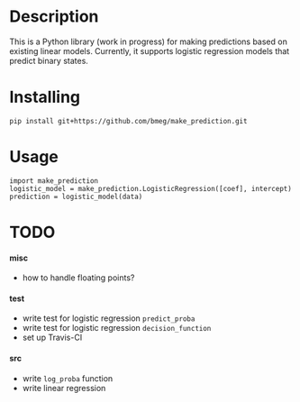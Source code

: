 # Description
This is a Python library (work in progress) for making predictions based on existing linear models. Currently, it supports logistic regression models that predict binary states.

# Installing
`pip install git+https://github.com/bmeg/make_prediction.git`

# Usage
```
import make_prediction
logistic_model = make_prediction.LogisticRegression([coef], intercept)
prediction = logistic_model(data)
```
# TODO
#### misc
- how to handle floating points?

#### test
- write test for logistic regression `predict_proba`
- write test for logistic regression `decision_function`
- set up Travis-CI

#### src
- write `log_proba` function
- write linear regression
